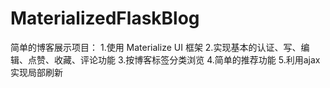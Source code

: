 # MaterializedFlaskBlog
简单的博客展示项目：
1.使用 Materialize UI 框架
2.实现基本的认证、写、编辑、点赞、收藏、评论功能
3.按博客标签分类浏览
4.简单的推荐功能
5.利用ajax实现局部刷新
